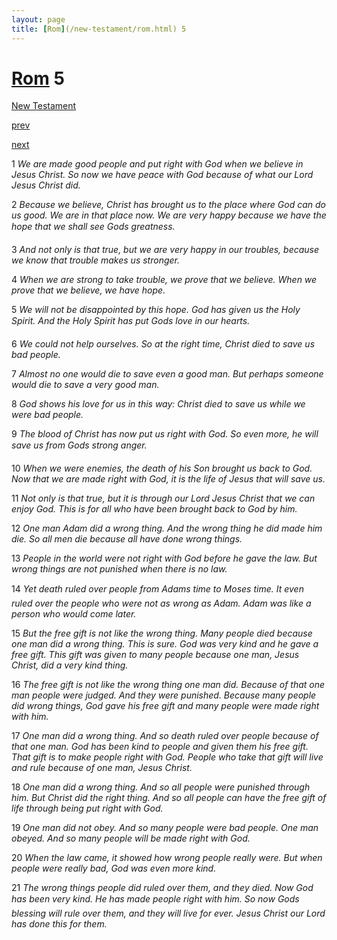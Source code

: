 ```yaml
---
layout: page
title: [Rom](/new-testament/rom.html) 5
---
```


# [Rom](/new-testament/rom.html) 5

[New Testament](/new-testament.html)


[prev](/new-testament/rom/rom-4.html)


[next](/new-testament/rom/rom-6.html)

1 _We are made good people and put right with God when we believe in Jesus Christ. So now we have peace with God because of what our Lord Jesus Christ did._

2 _Because we believe, Christ has brought us to the place where God can do us good. We are in that place now. We are very happy because we have the hope that we shall see Gods greatness._

3 _And not only is that true, but we are very happy in our troubles, because we know that trouble makes us stronger._

4 _When we are strong to take trouble, we prove that we believe. When we prove that we believe, we have hope._

5 _We will not be disappointed by this hope. God has given us the Holy Spirit. And the Holy Spirit has put Gods love in our hearts._

6 _We could not help ourselves. So at the right time, Christ died to save us bad people._

7 _Almost no one would die to save even a good man. But perhaps someone would die to save a very good man._

8 _God shows his love for us in this way: Christ died to save us while we were bad people._

9 _The blood of Christ has now put us right with God. So even more, he will save us from Gods strong anger._

10 _When we were enemies, the death of his Son brought us back to God. Now that we are made right with God, it is the life of Jesus that will save us._

11 _Not only is that true, but it is through our Lord Jesus Christ that we can enjoy God. This is for all who have been brought back to God by him._

12 _One man Adam did a wrong thing. And the wrong thing he did made him die. So all men die because all have done wrong things._

13 _People in the world were not right with God before he gave the law. But wrong things are not punished when there is no law._

14 _Yet death ruled over people from Adams time to Moses time. It even ruled over the people who were not as wrong as Adam. Adam was like a person who would come later._

15 _But the free gift is not like the wrong thing. Many people died because one man did a wrong thing. This is sure. God was very kind and he gave a free gift. This gift was given to many people because one man, Jesus Christ, did a very kind thing._

16 _The free gift is not like the wrong thing one man did. Because of that one man people were judged. And they were punished. Because many people did wrong things, God gave his free gift and many people were made right with him._

17 _One man did a wrong thing. And so death ruled over people because of that one man.  God has been kind to people and given them his free gift. That gift is to make people right with God. People who take that gift will live and rule because of one man, Jesus Christ._

18 _One man did a wrong thing. And so all people were punished through him. But Christ did the right thing. And so all people can have the free gift of life through being put right with God._

19 _One man did not obey. And so many people were bad people. One man obeyed. And so many people will be made right with God._

20 _When the law came, it showed how wrong people really were. But when people were really bad, God was even more kind._

21 _The wrong things people did ruled over them, and they died. Now God has been very kind. He has made people right with him. So now Gods blessing will rule over them, and they will live for ever. Jesus Christ our Lord has done this for them._

